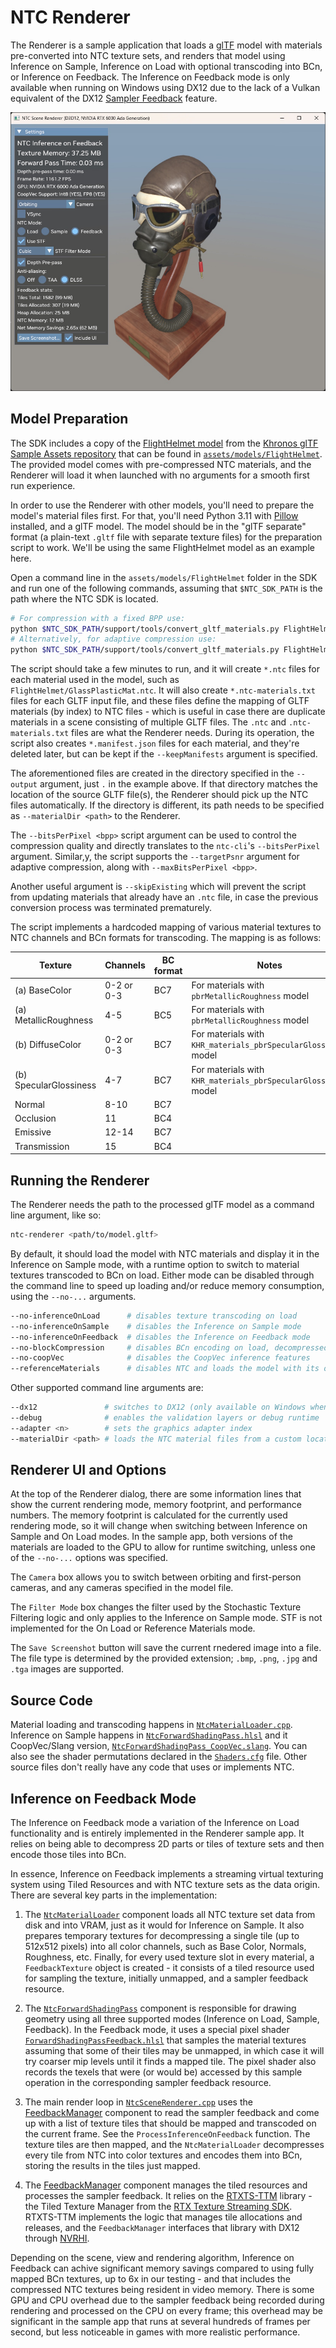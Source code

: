 # NTC Renderer

The Renderer is a sample application that loads a [glTF](https://www.khronos.org/gltf/) model with materials pre-converted into NTC texture sets, and renders that model using Inference on Sample, Inference on Load with optional transcoding into BCn, or Inference on Feedback. The Inference on Feedback mode is only available when running on Windows using DX12 due to the lack of a Vulkan equivalent of the DX12 [Sampler Feedback](https://microsoft.github.io/DirectX-Specs/d3d/SamplerFeedback.html) feature.

![Screenshot](../docs/images/renderer-full.jpg)


## Model Preparation

The SDK includes a copy of the [FlightHelmet model](https://github.com/KhronosGroup/glTF-Sample-Assets/tree/main/Models/FlightHelmet) from the [Khronos glTF Sample Assets repository](https://github.com/KhronosGroup/glTF-Sample-Assets/) that can be found in [`assets/models/FlightHelmet`](/assets/models/FlightHelmet). The provided model comes with pre-compressed NTC materials, and the Renderer will load it when launched with no arguments for a smooth first run experience.

In order to use the Renderer with other models, you'll need to prepare the model's material files first. For that, you'll need Python 3.11 with [Pillow](https://python-pillow.org/) installed, and a glTF model. The model should be in the "glTF separate" format (a plain-text `.gltf` file with separate texture files) for the preparation script to work. We'll be using the same FlightHelmet model as an example here.

Open a command line in the `assets/models/FlightHelmet` folder in the SDK and run one of the following commands, assuming that `$NTC_SDK_PATH` is the path where the NTC SDK is located.

```sh
# For compression with a fixed BPP use:
python $NTC_SDK_PATH/support/tools/convert_gltf_materials.py FlightHelmet.gltf --bitsPerPixel 5.0 --output .
# Alternatively, for adaptive compression use:
python $NTC_SDK_PATH/support/tools/convert_gltf_materials.py FlightHelmet.gltf --targetPsnr 35.0 --output .
```

The script should take a few minutes to run, and it will create `*.ntc` files for each material used in the model, such as `FlightHelmet/GlassPlasticMat.ntc`. It will also create `*.ntc-materials.txt` files for each GLTF input file, and these files define the mapping of GLTF materials (by index) to NTC files - which is useful in case there are duplicate materials in a scene consisting of multiple GLTF files. The `.ntc` and `.ntc-materials.txt` files are what the Renderer needs. During its operation, the script also creates `*.manifest.json` files for each material, and they're deleted later, but can be kept if the `--keepManifests` argument is specified.

The aforementioned files are created in the directory specified in the `--output` argument, just `.` in the example above. If that directory matches the location of the source GLTF file(s), the Renderer should pick up the NTC files automatically. If the directory is different, its path needs to be specified as `--materialDir <path>` to the Renderer.

The `--bitsPerPixel <bpp>` script argument can be used to control the compression quality and directly translates to the `ntc-cli`'s `--bitsPerPixel` argument. Similar,y, the script supports the `--targetPsnr` argument for adaptive compression, along with `--maxBitsPerPixel <bpp>`.

Another useful argument is `--skipExisting` which will prevent the script from updating materials that already have an `.ntc` file, in case the previous conversion process was terminated prematurely.

The script implements a hardcoded mapping of various material textures to NTC channels and BCn formats for transcoding. The mapping is as follows:

| Texture                | Channels   | BC format | Notes                                                          |
|------------------------|------------|-----------|----------------------------------------------------------------|
| (a) BaseColor          | 0-2 or 0-3 | BC7       | For materials with `pbrMetallicRoughness` model                |
| (a) MetallicRoughness  | 4-5        | BC5       | For materials with `pbrMetallicRoughness` model                |
| (b) DiffuseColor       | 0-2 or 0-3 | BC7       | For materials with `KHR_materials_pbrSpecularGlossiness` model |
| (b) SpecularGlossiness | 4-7        | BC7       | For materials with `KHR_materials_pbrSpecularGlossiness` model |
| Normal                 | 8-10       | BC7       |                                                                |
| Occlusion              | 11         | BC4       |                                                                |
| Emissive               | 12-14      | BC7       |                                                                |
| Transmission           | 15         | BC4       |                                                                |

## Running the Renderer

The Renderer needs the path to the processed glTF model as a command line argument, like so:

```sh
ntc-renderer <path/to/model.gltf>
```

By default, it should load the model with NTC materials and display it in the Inference on Sample mode, with a runtime option to switch to material textures transcoded to BCn on load. Either mode can be disabled through the command line to speed up loading and/or reduce memory consumption, using the `--no-...` arguments.

```sh
--no-inferenceOnLoad      # disables texture transcoding on load
--no-inferenceOnSample    # disables the Inference on Sample mode
--no-inferenceOnFeedback  # disables the Inference on Feedback mode
--no-blockCompression     # disables BCn encoding on load, decompressed textures will be kept uncompressed
--no-coopVec              # disables the CoopVec inference features
--referenceMaterials      # disables NTC and loads the model with its original materials instead
```

Other supported command line arguments are:
```sh
--dx12               # switches to DX12 (only available on Windows when both Vulkan and DX12 backends were built)
--debug              # enables the validation layers or debug runtime
--adapter <n>        # sets the graphics adapter index
--materialDir <path> # loads the NTC material files from a custom location instead of next to GLTF files
```

## Renderer UI and Options

At the top of the Renderer dialog, there are some information lines that show the current rendering mode, memory footprint, and performance numbers. The memory footprint is calculated for the currently used rendering mode, so it will change when switching between Inference on Sample and On Load modes. In the sample app, both versions of the materials are loaded to the GPU to allow for runtime switching, unless one of the `--no-...` options was specified.

The `Camera` box allows you to switch between orbiting and first-person cameras, and any cameras specified in the model file.

The `Filter Mode` box changes the filter used by the Stochastic Texture Filtering logic and only applies to the Inference on Sample mode. STF is not implemented for the On Load or Reference Materials mode.

The `Save Screenshot` button will save the current rnedered image into a file. The file type is determined by the provided extension; `.bmp`, `.png`, `.jpg` and `.tga` images are supported.

## Source Code

Material loading and transcoding happens in [`NtcMaterialLoader.cpp`](/samples/renderer/NtcMaterialLoader.cpp). Inference on Sample happens in [`NtcForwardShadingPass.hlsl`](/samples/renderer/NtcForwardShadingPass.hlsl) and it CoopVec/Slang version, [`NtcForwardShadingPass_CoopVec.slang`](/samples/renderer/NtcForwardShadingPass_CoopVec.slang). You can also see the shader permutations declared in the [`Shaders.cfg`](/samples/renderer/Shaders.cfg) file. Other source files don't really have any code that uses or implements NTC.

## Inference on Feedback Mode

The Inference on Feedback mode a variation of the Inference on Load functionality and is entirely implemented in the Renderer sample app. It relies on being able to decompress 2D parts or tiles of texture sets and then encode those tiles into BCn.

In essence, Inference on Feedback implements a streaming virtual texturing system using Tiled Resources and with NTC texture sets as the data origin. There are several key parts in the implementation:

1. The [`NtcMaterialLoader`](../samples/renderer/NtcMaterialLoader.cpp) component loads all NTC texture set data from disk and into VRAM, just as it would for Inference on Sample. It also prepares temporary textures for decompressing a single tile (up to 512x512 pixels) into all color channels, such as Base Color, Normals, Roughness, etc. Finally, for every used texture slot in every material, a `FeedbackTexture` object is created - it consists of a tiled resource used for sampling the texture, initially unmapped, and a sampler feedback resource.

2. The [`NtcForwardShadingPass`](../samples/renderer/NtcForwardShadingPass.cpp) component is responsible for drawing geometry using all three supported modes (Inference on Load, Sample, Feedback). In the Feedback mode, it uses a special pixel shader [`ForwardShadingPassFeedback.hlsl`](../samples/renderer/ForwardShadingPassFeedback.hlsl) that samples the material textures assuming that some of their tiles may be unmapped, in which case it will try coarser mip levels until it finds a mapped tile. The pixel shader also records the texels that were (or would be) accessed by this sample operation in the corresponding sampler feedback resource.

3. The main render loop in [`NtcSceneRenderer.cpp`](../samples/renderer/NtcSceneRenderer.cpp) uses the [FeedbackManager](../samples/renderer/feedbackmanager/src/FeedbackManager.cpp) component to read the sampler feedback and come up with a list of texture tiles that should be mapped and transcoded on the current frame. See the `ProcessInferenceOnFeedback` function. The texture tiles are then mapped, and the `NtcMaterialLoader` decompresses every tile from NTC into color textures and encodes them into BCn, storing the results in the tiles just mapped.

4. The [FeedbackManager](../samples/renderer/feedbackmanager/src/FeedbackManager.cpp) component manages the tiled resources and processes the sampler feedback. It relies on the [RTXTS-TTM](https://github.com/NVIDIA-RTX/RTXTS-TTM) library - the Tiled Texture Manager from the [RTX Texture Streaming SDK](https://github.com/NVIDIA-RTX/RTXTS). RTXTS-TTM implements the logic that manages tile allocations and releases, and the `FeedbackManager` interfaces that library with DX12 through [NVRHI](https://github.com/NVIDIA-RTX/NVRHI).

Depending on the scene, view and rendering algorithm, Inference on Feedback can achive significant memory savings compared to using fully mapped BCn textures, up to 6x in our testing - and that includes the compressed NTC textures being resident in video memory. There is some GPU and CPU overhead due to the sampler feedback being recorded during rendering and processed on the CPU on every frame; this overhead may be significant in the sample app that runs at several hundreds of frames per second, but less noticeable in games with more realistic performance.